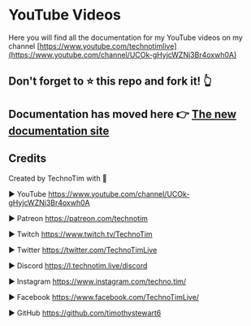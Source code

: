 # YouTube Videos

Here you will find all the documentation for my YouTube videos on my channel [https://www.youtube.com/technotimlive](https://www.youtube.com/channel/UCOk-gHyjcWZNj3Br4oxwh0A)

## Don't forget to ⭐ this repo and fork it! 👆

## Documentation has moved here 👉 [The new documentation site](https://docs.technotim.live/)

## Credits

Created by TechnoTim with 💛

► YouTube <https://www.youtube.com/channel/UCOk-gHyjcWZNj3Br4oxwh0A>

► Patreon <https://patreon.com/technotim>

► Twitch <https://www.twitch.tv/TechnoTim>

► Twitter  <https://twitter.com/TechnoTimLive>

► Discord <https://l.technotim.live/discord>

► Instagram <https://www.instagram.com/techno.tim/>

► Facebook <https://www.facebook.com/TechnoTimLive/>

► GitHub <https://github.com/timothystewart6>

